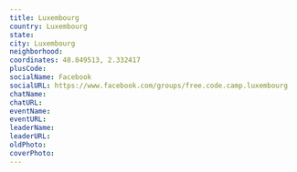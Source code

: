 ```yaml
---
title: Luxembourg
country: Luxembourg
state: 
city: Luxembourg
neighborhood: 
coordinates: 48.849513, 2.332417
plusCode:
socialName: Facebook
socialURL: https://www.facebook.com/groups/free.code.camp.luxembourg
chatName:
chatURL:
eventName:
eventURL:
leaderName:
leaderURL:
oldPhoto: 
coverPhoto:
---
```

